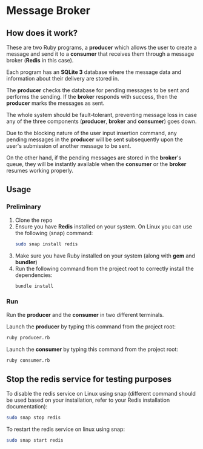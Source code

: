 # Message Broker

## How does it work?

These are two Ruby programs, a **producer** which allows the user to create a message and send it to a **consumer** that receives them through a message broker (**Redis** in this case).

Each program has an **SQLite 3** database where the message data and information about their delivery are stored in.

The **producer** checks the database for pending messages to be sent and performs the sending. If the **broker** responds with success, then the **producer** marks the messages as sent.

The whole system should be fault-tolerant, preventing message loss in case any of the three components (**producer**, **broker** and **consumer**) goes down.

Due to the blocking nature of the user input insertion command, any pending messages in the **producer** will be sent subsequently upon the user's submission of another message to be sent.

On the other hand, if the pending messages are stored in the **broker**'s queue, they will be instantly available when the **consumer** or the **broker** resumes working properly.

## Usage

### Preliminary

1. Clone the repo
2. Ensure you have **Redis** installed on your system. On Linux you can use the following (snap) command:
    ```bash
    sudo snap install redis
    ```
3. Make sure you have Ruby installed on your system (along with **gem** and **bundler**)
4. Run the following command from the project root to correctly install the dependencies:
   ```bash
   bundle install
   ```
### Run

Run the **producer** and the **consumer** in two different terminals.

Launch the **producer** by typing this command from the project root:
```bash
ruby producer.rb
```

Launch the **consumer** by typing this command from the project root:
```bash
ruby consumer.rb
```

## Stop the redis service for testing purposes

To disable the redis service on Linux using snap (different command should be used based on your installation, refer to your Redis installation documentation):
```bash
sudo snap stop redis
```

To restart the redis service on linux using snap:
```bash
sudo snap start redis
```
